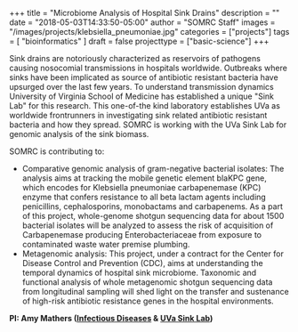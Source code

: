 +++
title = "Microbiome Analysis of Hospital Sink Drains"
description = ""
date = "2018-05-03T14:33:50-05:00"
author = "SOMRC Staff"
images = "/images/projects/klebsiella_pneumoniae.jpg"
categories = ["projects"]
tags = [
    "bioinformatics"
]
draft = false
projecttype = ["basic-science"]
+++

Sink drains are notoriously characterized as reservoirs of pathogens causing nosocomial transmissions in hospitals worldwide. Outbreaks where sinks have been implicated as source of antibiotic resistant bacteria have upsurged over the last few years. To understand transmission dynamics University of Virginia School of Medicine has established a unique "Sink Lab" for this research. This one-of-the kind laboratory establishes UVa as worldwide frontrunners in investigating sink related antibiotic resistant bacteria and how they spread. SOMRC is working with the UVa Sink Lab for genomic analysis of the sink biomass. 

SOMRC is contributing to:

- Comparative genomic analysis of gram-negative bacterial isolates:
    The analysis aims at tracking the mobile genetic element blaKPC gene, which encodes for Klebsiella pneumoniae carbapenemase (KPC) enzyme that confers resistance to all beta lactam agents including penicillins, cephalosporins, monobactams and carbapenems. As a part of this project, whole-genome shotgun sequencing data for about 1500 bacterial isolates will be analyzed to assess the risk of acquisition of Carbapenemase producing Enterobacteriaceae from exposure to contaminated waste water premise plumbing.   
- Metagenomic analysis: 
    This project, under a contract for the Center for Disease Control and Prevention (CDC), aims at understanding the temporal dynamics of hospital sink microbiome. Taxonomic and functional analysis of whole metagenomic shotgun sequencing data from longitudinal sampling will shed light on the transfer and sustenance of high-risk antibiotic resistance genes in the hospital environments.

**PI: Amy Mathers ([Infectious Diseases](https://med.virginia.edu/infectious-diseases/) & [UVa Sink Lab](http://uvasinklab.org/))**
